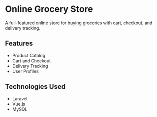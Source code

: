 # Online Grocery Store

A full-featured online store for buying groceries with cart, checkout, and delivery tracking.

## Features
- Product Catalog
- Cart and Checkout
- Delivery Tracking
- User Profiles

## Technologies Used
- Laravel
- Vue.js
- MySQL
